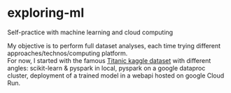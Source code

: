 # exploring-ml

Self-practice with machine learning and cloud computing  

My objective is to perform full dataset analyses, each time trying different approaches/technos/computing platform.  
For now, I started with the famous [Titanic kaggle dataset](./kaggle-titanic-dataset/Titanic.md) with different angles: scikit-learn & pyspark in local, pyspark on a google dataproc cluster, deployment of a trained model in a webapi hosted on google Cloud Run.




